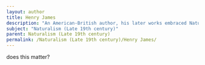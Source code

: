 ```yaml
---
layout: author
title: Henry James
description: "An American-British author, his later works embraced Naturalism, focusing on the complexities of human psychology and the influence of environment."
subject: "Naturalism (Late 19th century)"
parent: Naturalism (Late 19th century)
permalink: /Naturalism (Late 19th century)/Henry James/
---
```


does this matter?

